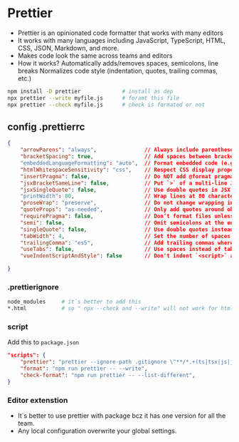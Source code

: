 


# Prettier

+ Prettier is an opinionated code formatter that works with many editors
+ It works with many languages including JavaScript, TypeScript, HTML, CSS, JSON, Markdown, and more.
+ Makes code look the same across teams and editors
+ How it works?
    Automatically adds/removes spaces, semicolons, line breaks
    Normalizes code style (indentation, quotes, trailing commas, etc.)

```bash
npm install -D prettier             # install as dep
npx prettier --write myfile.js      # foramt this file
npx prettier --check myfile.js      # check is formated or not
```

## config .prettierrc
```json
{
    "arrowParens": "always",               // Always include parentheses in arrow functions, e.g., (x) => x
    "bracketSpacing": true,                // Add spaces between brackets in object literals: { foo: bar }
    "embeddedLanguageFormatting": "auto",  // Format embedded code (e.g., in Markdown) automatically
    "htmlWhitespaceSensitivity": "css",    // Respect CSS display property when formatting HTML
    "insertPragma": false,                 // Do NOT add @format pragma to file headers
    "jsxBracketSameLine": false,           // Put `>` of a multi-line JSX element on its own line
    "jsxSingleQuote": false,               // Use double quotes in JSX attributes: <div className="example">
    "printWidth": 80,                      // Wrap lines at 80 characters max
    "proseWrap": "preserve",               // Do not change wrapping in markdown/text (preserve user input)
    "quoteProps": "as-needed",             // Only add quotes around object properties when required
    "requirePragma": false,                // Don’t format files unless they have a @format pragma
    "semi": false,                         // Omit semicolons at the ends of statements
    "singleQuote": false,                  // Use double quotes instead of single quotes
    "tabWidth": 4,                         // Set the number of spaces per indentation level
    "trailingComma": "es5",                // Add trailing commas where valid in ES5 (objects, arrays, etc.)
    "useTabs": false,                      // Use spaces instead of tabs for indentation
    "vueIndentScriptAndStyle": false       // Don't indent `<script>` and `<style>` blocks in Vue files

}
```

### .prettierignore

```bash
node_modules     # it`s better to add this 
*.html           # so " npx --check and --write" will not work for html files
```

### script
Add this to `package.json`

```json
"scripts": {
    "prettier": "prettier --ignore-path .gitignore \"**/*.+(ts|tsx|js|jsx|json|css|md|mdx|html)\"",
    "format": "npm run prettier -- --write",
    "check-format": "npm run prettier -- --list-different",
}
```
### Editor extenstion
+ It`s better to use prettier with package bcz it has one version for all the team.
+ Any local configuration overwrite your global settings.





